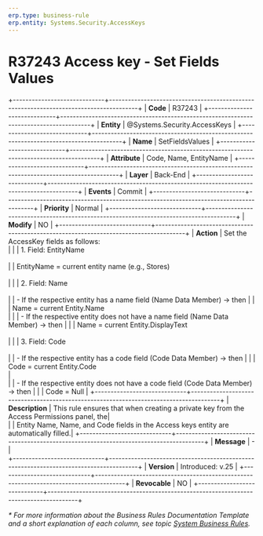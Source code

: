 ```yaml
---
erp.type: business-rule
erp.entity: Systems.Security.AccessKeys
---
```


# R37243 Access key - Set Fields Values
+-----------------------------+---------------------------------------------------------------------------------------+
| **Code**                    | R37243                                                                                |
+-----------------------------+---------------------------------------------------------------------------------------+
| **Entity**                  | @Systems.Security.AccessKeys                                                          |
+-----------------------------+---------------------------------------------------------------------------------------+
| **Name**                    | SetFieldsValues                                                                       |
+-----------------------------+---------------------------------------------------------------------------------------+
| **Attribute**               | Code, Name, EntityName                                                                |
+-----------------------------+---------------------------------------------------------------------------------------+
| **Layer**                   | Back-End                                                                              |
+-----------------------------+---------------------------------------------------------------------------------------+
| **Events**                  | Commit                                                                                |
+-----------------------------+---------------------------------------------------------------------------------------+
| **Priority**                | Normal                                                                                |
+-----------------------------+---------------------------------------------------------------------------------------+
| **Modify**                  | NO                                                                                    |
+-----------------------------+---------------------------------------------------------------------------------------+
| **Action**                  | Set the AccessKey fields as follows: <br>                                             |
|                             | 1.	Field: EntityName <br>                                                           
|                             | EntityName = current entity name (e.g., Stores) <br></br>                             |
|                             | 2.	Field: Name <br>                                                                 
|                             | \-	If the respective entity has a name field (Name Data Member) -> then              |
|                             | Name = current Entity.Name <br>                                                       |
|                             | \- If the respective entity does not have a name field (Name Data Member) -> then     |
|                             | Name = current Entity.DisplayText<br></br>                                            |
|                             | 3.	Field: Code <br>                                                                  
|                             |	\- If the respective entity has a code field (Code Data Member) -> then               |
|                             | Code = current Entity.Code <br>                                                       |                                   
|                             | \- If the respective entity does not have a code field (Code Data Member) -> then     |
|                             | Code = Null                                                                           |
+-----------------------------+---------------------------------------------------------------------------------------+
| **Description**             | This rule ensures that when creating a private key from the Access Permissions panel, the|     
|                             | Entity Name, Name, and Code fields in the Access keys entity are automatically filled.|
+-----------------------------+---------------------------------------------------------------------------------------+
| **Message**                 | \-                                                                                    |                         
+-----------------------------+---------------------------------------------------------------------------------------+
| **Version**                 | Introduced: v.25                                                                      |
+-----------------------------+---------------------------------------------------------------------------------------+
| **Revocable**               | NO                                                                                    |
+-----------------------------+---------------------------------------------------------------------------------------+

*\* For more information about the Business Rules Documentation Template and a short explanation of each column, see
topic [System Business Rules](../templates/template-description-system-business-rules.md).*
